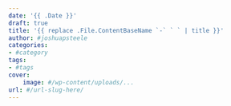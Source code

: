```yaml
---
date: '{{ .Date }}'
draft: true
title: '{{ replace .File.ContentBaseName `-` ` ` | title }}'
author: #joshuapsteele
categories:
- #category
tags:
- #tags
cover:
    image: #/wp-content/uploads/...
url: #/url-slug-here/
---
```


<!-- Blog post content goes here -->
